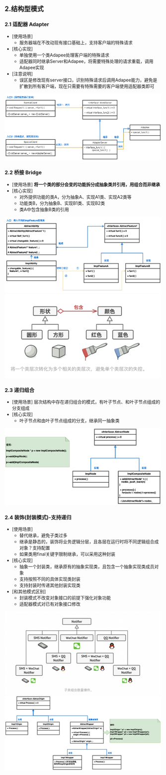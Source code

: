 ## 2.结构型模式
### 2.1 适配器 Adapter
- [使用场景]
    - 服务器端在不改动现有接口基础上，支持客户端的特殊请求
- [核心实现]
    - 单独使用一个类Adapee处理客户端的特殊请求
    - 适配器同时继承Server和Adapee，将需要特殊处理的请求重载，调用Adapee实现
- [注意说明] 
    - 误区是修改现有server接口，识别特殊请求后调用Adapee能力，避免是扩散到所有客户端，现在只需要有特殊需要的客户端使用适配器类即可

![](../img/struct/adapter.png)

### 2.2 桥接 Bridge
- [使用场景] **将一个类的部分会变的功能拆分成抽象类并引用，用组合而非继承**
- [核心实现] 
    - 对外提供功能的类A，分为抽象A、实现A1类、实现A2类等
    - 功能类B，分为抽象B、实现B1类、实现B2类
    - 类A中包含抽象B类的引用

![](../img/struct/bridge.png)
![](../img/struct/bridge1.png)

### 2.3 递归组合
- [使用场景] 层次结构中存在递归组合的模式，有叶子节点、和叶子节点组成的分支组成
- [核心实现]
    - 叶子节点和由叶子节点组成的分支，继承同一抽象类

![](../img/struct/composite.png) 

### 2.4 装饰(封装模式)-支持递归
- [使用场景]
    -  替代继承，避免子类过多
    -  继承是静态的，装饰将业务逻辑分层，且各层在运行时将不同逻辑组合成对象？支持配置
    - 如果类用final关键字限制继承，可以采用这种封装 
- [核心实现]
    - 抽象一个封装类，继承原有的抽象实现类，且包含一个抽象实现类成员对象
    - 支持按照不同的具体实现类封装
    - 支持封装时传递其他封装实现类
- [和其他模式区别]
    - 封装模式不改变对象接口的前提下强化对象功能
    - 适配器模式对已有对象接口修改

![](../img/struct/wrapper0.png)
![](../img/struct/wrapper.png)